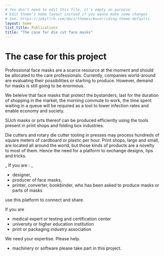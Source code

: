 ```yaml
---
# You don't need to edit this file, it's empty on purpose.
# Edit theme's home layout instead if you wanna make some changes
# See: https://jekyllrb.com/docs/themes/#overriding-theme-defaults
layout: home
list_title: Publications
title: "The case for die cut face masks"
---
```



# The case for this project

Professional face masks are a scarce resource at the moment and should be allocated to the care professionals. Currently, companies world-around are evaluating their possibilities or starting to produce. However, demand for masks is still going to be enormous.

We beleive that face masks that protect the bystanders, last for the duration of shopping in the market, the morning commute to work, the time spent waiting in a queue will be required as a tool to lower infection rates and enable economy and society.

SUch masks or prts thereof can be produced efficiently using the tools present in print shops and folding box industries. 

Die cutters and rotary die cutter tooling in presses may process hundreds of square meters of cardboard or plastic per hour. Print shops, large and small, are located all around the world, but those kinds of products are a novelty to most of them. Hence the need for a platform to exchange designs, tips and tricks.

_ If you are : _

- designer,
- producer of face masks,
- printer, converter, bookbinder, who has been asked to produce masks or parts of masks

use this platform to connect and share.

If you are 
- medical expert or testing and certification center
- university or higher education institution
- print or packaging industry association

We need your expertise. Please help.

- machinery or software
please take part in this project.

